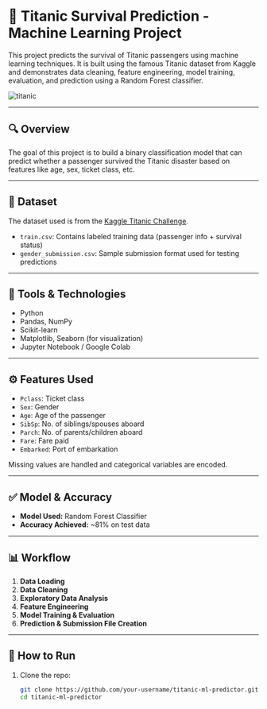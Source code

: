 # 🚢 Titanic Survival Prediction - Machine Learning Project

This project predicts the survival of Titanic passengers using machine learning techniques. It is built using the famous Titanic dataset from Kaggle and demonstrates data cleaning, feature engineering, model training, evaluation, and prediction using a Random Forest classifier.

![titanic](https://upload.wikimedia.org/wikipedia/commons/f/fd/RMS_Titanic_3.jpg)

---

## 🔍 Overview

The goal of this project is to build a binary classification model that can predict whether a passenger survived the Titanic disaster based on features like age, sex, ticket class, etc.

---

## 📁 Dataset

The dataset used is from the [Kaggle Titanic Challenge](https://www.kaggle.com/c/titanic/data).

- `train.csv`: Contains labeled training data (passenger info + survival status)
- `gender_submission.csv`: Sample submission format used for testing predictions

---

## 🧰 Tools & Technologies

- Python
- Pandas, NumPy
- Scikit-learn
- Matplotlib, Seaborn (for visualization)
- Jupyter Notebook / Google Colab

---

## ⚙️ Features Used

- `Pclass`: Ticket class
- `Sex`: Gender
- `Age`: Age of the passenger
- `SibSp`: No. of siblings/spouses aboard
- `Parch`: No. of parents/children aboard
- `Fare`: Fare paid
- `Embarked`: Port of embarkation

Missing values are handled and categorical variables are encoded.

---

## ✅ Model & Accuracy

- **Model Used:** Random Forest Classifier
- **Accuracy Achieved:** ~81% on test data

---

## 📊 Workflow

1. **Data Loading**
2. **Data Cleaning**
3. **Exploratory Data Analysis**
4. **Feature Engineering**
5. **Model Training & Evaluation**
6. **Prediction & Submission File Creation**

---

## 🚀 How to Run

1. Clone the repo:
   ```bash
   git clone https://github.com/your-username/titanic-ml-predictor.git
   cd titanic-ml-predictor
